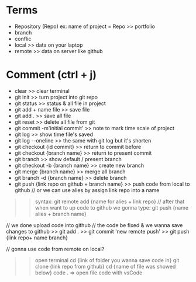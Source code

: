 # Terms

- Repository (Repo)
    ex: name of project = Repo >> portfolio
- branch
- conflic 
- local >> data on your laptop
- remote >> data on server like github   


# Comment  (ctrl + j)  
- clear >> clear terminal
- git init >> turn project into git repo
- git status >> status & all file in project
- git add + name file >> save file
- git add . >> save all file
- git reset >> delete all file from git
- git commit -m'initial commit' >> note to mark time scale of project
- git log >>  show time file's saved
- git log --oneline >> the same with git log but it's shorten
- git checkout {id commit} >> return to commit before
- git checkout  {branch name} >> return to present commit
- git branch >> show default / present branch
- git checkout -b {branch name} >> create new branch
- git merge {branch name} >> merge all branch 
- git branch -d {branch name} >> delete branch
- git push {link repo on github  + branch name} >> push code from local to github
// or we can use alies by assign link repo into a name
>> syntax: git remote add {name for alies + link repo}
// after that when want to up code to github we gonna type:
>>git push {name alies + branch name}


// we done upload code into github 
// the code be fixed & we wanna save changes to github
    >> git add .
    >> git commit 'new remote push'
    >> git push {link repo+ name branch}


// gonna use code from remote on local?
>> open terminal 
>> cd {link of folder you wanna save code in}
>> git clone {link repo from github}
 >> cd {name of file was showed below}
>> code .   => open file code with vsCode


